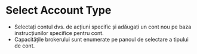 # **Select Account Type**

- Selectați contul dvs. de acțiuni specific și adăugați un cont nou pe baza instrucțiunilor specifice pentru cont.
- Capacitățile brokerului sunt enumerate pe panoul de selectare a tipului de cont.
